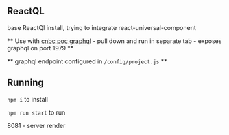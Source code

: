 ## ReactQL
base ReactQl install, trying to integrate react-universal-component 

** Use with [cnbc poc graphql](https://github.com/codeandtheory/cnbc-poc-api) - pull down and run in separate tab - exposes graphql on port 1979 **

** graphql endpoint configured in `/config/project.js` **

## Running
`npm i` to install

`npm run start` to run

8081 - server render
